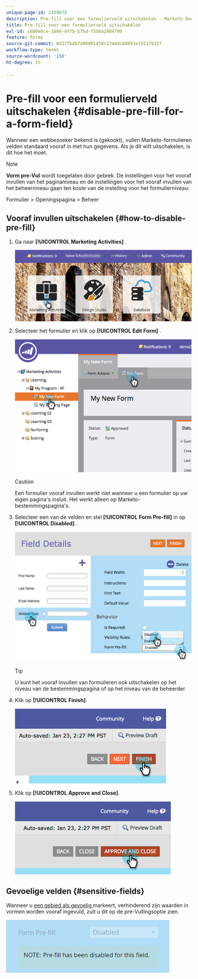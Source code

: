 ```yaml
---
unique-page-id: 2359675
description: Pre-fill voor een formulierveld uitschakelen - Marketo Docs - Productdocumentatie
title: Pre-fill voor een formulierveld uitschakelen
exl-id: c600e0ce-1b94-4f7b-b75d-f550a2904799
feature: Forms
source-git-commit: 0d37fbdb7d08901458c1744dc68893e155176327
workflow-type: tm+mt
source-wordcount: '158'
ht-degree: 1%

---
```


# Pre-fill voor een formulierveld uitschakelen {#disable-pre-fill-for-a-form-field}

Wanneer een webbezoeker bekend is (gekookt), vullen Marketo-formulieren velden standaard vooraf in met hun gegevens. Als je dit wilt uitschakelen, is dit hoe het moet.

>[!NOTE]
>
>**Vorm pre-Vul** wordt toegelaten door gebrek. De instellingen voor het vooraf invullen van het paginaniveau en de instellingen voor het vooraf invullen van het beheerniveau gaan ten koste van de instelling voor het formulierniveau:
>
>Formulier > Openingspagina > Beheer

## Vooraf invullen uitschakelen {#how-to-disable-pre-fill}

1. Ga naar **[!UICONTROL Marketing Activities]** .

   ![](assets/login-marketing-activities-7.png)

1. Selecteer het formulier en klik op **[!UICONTROL Edit Form]** .

   ![](assets/image2014-9-15-14-3a26-3a46.png)

   >[!CAUTION]
   >
   >Een formulier vooraf invullen werkt niet wanneer u een formulier op uw eigen pagina&#39;s insluit. Het werkt alleen op Marketo-bestemmingspagina&#39;s.

1. Selecteer een van de velden en stel **[!UICONTROL Form Pre-fill]** in op **[!UICONTROL Disabled]** .

   ![](assets/image2014-9-15-14-3a26-3a54.png)

   >[!TIP]
   >
   >U kunt het vooraf invullen van formulieren ook uitschakelen op het niveau van de bestemmingspagina of op het niveau van de beheerder.

1. Klik op **[!UICONTROL Finish]**.

   ![](assets/image2014-9-15-14-3a27-3a1.png)

1. Klik op **[!UICONTROL Approve and Close]**.

   ![](assets/image2014-9-15-14-3a27-3a6.png)

## Gevoelige velden {#sensitive-fields}

Wanneer u [ een gebied als gevoelig ](/help/marketo/product-docs/administration/field-management/mark-a-field-as-sensitive.md) markeert, verhinderend zijn waarden in vormen worden vooraf ingevuld, zult u dit op de pre-Vullingsoptie zien.

![](assets/disable-pre-fill.png)
